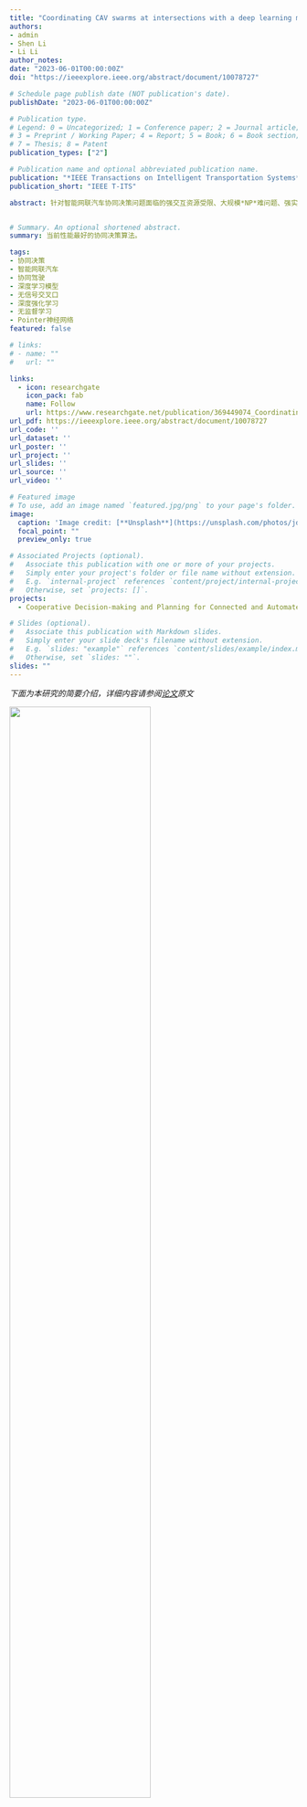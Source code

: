 ```yaml
---
title: "Coordinating CAV swarms at intersections with a deep learning model"
authors:
- admin
- Shen Li
- Li Li
author_notes:
date: "2023-06-01T00:00:00Z"
doi: "https://ieeexplore.ieee.org/abstract/document/10078727"

# Schedule page publish date (NOT publication's date).
publishDate: "2023-06-01T00:00:00Z"

# Publication type.
# Legend: 0 = Uncategorized; 1 = Conference paper; 2 = Journal article;
# 3 = Preprint / Working Paper; 4 = Report; 5 = Book; 6 = Book section;
# 7 = Thesis; 8 = Patent
publication_types: ["2"]

# Publication name and optional abbreviated publication name.
publication: "*IEEE Transactions on Intelligent Transportation Systems*"<br />(中科院1区TOP期刊; JCR Q1区; 影响因子=9.551)"
publication_short: "IEEE T-ITS"

abstract: 针对智能网联汽车协同决策问题面临的强交互资源受限、大规模*NP*难问题、强实时性约束等挑战，本研究提出基于深度模型的协同决策算法**AlphaOrder**。该算法通过结合离线深度学习模型和在线树搜索，实现了求解速度最快、效率最优的协同决策性能，比SOTA算法提高了55.6%。该研究为各类稀缺资源调度优化问题提供了通用的杰出算法。


# Summary. An optional shortened abstract.
summary: 当前性能最好的协同决策算法。

tags:
- 协同决策
- 智能网联汽车
- 协同驾驶
- 深度学习模型
- 无信号交叉口
- 深度强化学习
- 无监督学习
- Pointer神经网络
featured: false

# links:
# - name: ""
#   url: ""

links:
  - icon: researchgate
    icon_pack: fab
    name: Follow
    url: https://www.researchgate.net/publication/369449074_Coordinating_CAV_Swarms_at_Intersections_With_a_Deep_Learning_Model
url_pdf: https://ieeexplore.ieee.org/abstract/document/10078727
url_code: ''
url_dataset: ''
url_poster: ''
url_project: ''
url_slides: ''
url_source: ''
url_video: ''

# Featured image
# To use, add an image named `featured.jpg/png` to your page's folder. 
image:
  caption: 'Image credit: [**Unsplash**](https://unsplash.com/photos/jdD8gXaTZsc)'
  focal_point: ""
  preview_only: true

# Associated Projects (optional).
#   Associate this publication with one or more of your projects.
#   Simply enter your project's folder or file name without extension.
#   E.g. `internal-project` references `content/project/internal-project/index.md`.
#   Otherwise, set `projects: []`.
projects:
  - Cooperative Decision-making and Planning for Connected and Automated Vehicles

# Slides (optional).
#   Associate this publication with Markdown slides.
#   Simply enter your slide deck's filename without extension.
#   E.g. `slides: "example"` references `content/slides/example/index.md`.
#   Otherwise, set `slides: ""`.
slides: ""
---
```


 *下面为本研究的简要介绍，详细内容请参阅[论文](https://ieeexplore.ieee.org/stamp/stamp.jsp?tp=&arnumber=10221733)原文*


<img src=Fig_1.jpg  width=70% />

**AlphaOrder算法的整体框架**。AlphaOrder以协同驾驶场景中的车辆状态信息作为输入，输出车辆通过路权冲突区域的通行顺序。AlphaOrder算法有两个核心的模块，其中Pointer神经网络用于快速端到端求解候选协同决策解，搜索树用于对协同决策解进行进一步优化。Critic神经网络作为基线来协助REINFORCE算法训练Pointer神经网络。此外，通过树搜索微调改进的解也可以用于进一步调优深度神经网络模型。

---

<img src=Fig_2.jpg  width=70% />

**Pointer网络和Critic网络的结构**. (*i*)Pointer网络：线性嵌入层首先嵌入由每辆车的速度、位置和意图（转向和路线）组成的状态信息。然后，将由车辆的嵌入信息组成的序列输入改进的编码器-解码器模型中，该模型由两个独立的LSTM神经网络单元组成。在每一步解码中，Pointer网络计算尚未被选择的车辆的条件概率，并选择概率最高的车辆（用红色箭头表示）加入通过顺序；（*ii*）Critic网络：Critic网络的嵌入层和编码器与Pointer网络具有相同的架构。通过多层全连接网络来计算编码信息，以输出目标函数值的预测。

---

<img src=Fig_3.jpg  width=70% />

**AlphaOrder算法中的分组和蒙特卡罗树搜索**。（*a*）分组：在深度模型输出的候选通过顺序中具有相邻位置的车辆被绑定到一组中。搜索树以组为基本单元（而不是车辆），能够有限缩小解空间，达到“短时微调”的目的。（*b*）蒙特卡洛书搜搜算法：（*i*）选择：根据最有希望的节点的得分选择节点；（*ii*）扩展：将尚未访问的子节点扩展到当前搜索树中；（*ii*）模拟：多轮次仿真模拟，直到达到一个叶节点，即获得完整的通过顺序；（*iv*）反向传播：根据叶节点的得分更新所有父节点的得分。

---
<img src=Fig_4.jpg  width=40% />

**实验场景**：一个典型的无信号交叉口，每个方向有三条车道。在实验中，我们将距离冲突区域*100m*的道路设置为控制区域，在协调路权时将考虑该范围内的车辆。

---
<img src=Fig_8.jpg  width=70% />

**AlphaOrder算法的最优性**。 为了展示AlphaOrder算法的最优性，我们详细研究了一个40辆车的问题实例。由于枚举所有的通行顺序是非常耗时的，我们花了大约50天的时间在其解决方案空间中统一枚举了大约6000万个可执行的通行顺序。即，我们在解空间上均匀采样了大约6000万个解。我们以直方图的方式对它们进行可视化。很明显，AlphaOrder在短时间内求解的传递顺序（深度模型耗时0.04s，随后的树搜索耗时0.1s）大致等于通过部分枚举找到的全局最优解，并且位于小概率的解空间中。同时，AlphaOrder明显优于基于FIFO和MCTS的算法，相应的性能提高了65.37%和55.55%。

---

<img src=Fig_9.jpg  width=70% />

**AlphaOrder算法的最优性**。 此外，为了评估AlphaOrder算法的平均性能，我们求解了车辆数目N=20、25、30、35、40时不同算法的性能。为了证明这两个模块在AlphaOrder中的关键作用，我们还绘制了Pointer网络产生的候选解。结果表明，对于包含任意数量车辆的场景，AlphaOrder算法可以找到目标函数更小的解，显著优于基于FIFO和MCTS的算法。对于有40辆车的场景，与迄今为止最好的基于MCTS的算法相比，AlphaOrder下的解的性能瓶颈提高了23.01%。结果还表明，Pointer网络可以直接为全新的场景生成有潜力的候选通过顺序，而短时树搜索可以进一步提高解的最优性。此外，我们可以看到，随着车辆数量的增加，基于MCTS的算法变得越来越不如我们的AlphaOrder算法，这正是由解空间的指数增长引起的。

---
<img src=Fig_10.jpg  width=70% />

**AlphaOrder算法的学习速度**。为了剖析AlphaOrder算法的学习速度，我们评估了Pointer网络在整个训练过程中的性能。上图显示了Pointer网络在训练和测试数据集上的性能，作为训练时期的函数。这里，训练数据集包含200000个问题实例；测试数据集包含1000个独立实例。结果表明，Pointer网络可以在一个Epoch后避免不可执行的解，即在看到一次训练实例后可以学习同一车道上车辆的前后约束。经过大约50个Epoch的探索，性能开始迅速提高。所有的网络都可以在150个Epoch内得到很好的训练（在一台机器上大约需要48小时）。结果还显示，在不超过75个Epoch后，Pointer网络产生的候选通过顺序开始优于基于MCTS的算法。此外，研究结果还表明，AlphaOrder的学习过程具有良好的稳定性。


---
<img src=Fig_11.jpg  width=70% />

**AlphaOrder算法的迁移性能**。预训练的模型可以有效地转移到新的场景，并且与从头开始训练的模型相比，预训练模型在短时间训练中实现了更好的性能。即使没有微调（对应于0Epoch），预训练的模型也可以为新的场景找到可执行的通行顺序，这表明不同交叉口之间潜在的经验共性。此外，预训练的模型只需3个Epoch（在单机上花费约20分钟）就可以大致达到最终性能。这有利于实际的大规模部署，即，给定预先训练的模型，我们可以通过短期迁移学习在不同的交叉口快速部署模型。

---

<img src=Fig_5.jpg  width=70% />

**AlphaOrder算法的性能**。AlphaOrder算法的最终性能对不同的数据集大小是鲁棒的，在训练速度和稳定性方面只有微小的差异。即使在一个小的训练数据集上，经过训练，AlphaOrder也能获得大致相同的性能，证明了AlphaOrder出色的学习能力。


---

<img src=Fig_6.jpg  width=70% />

**AlphaOrder算法的参数探讨**。

---

<img src=Fig_7.jpg  width=70% />

**AlphaOrder算法中的蒙特卡洛树搜索算法参数设置**。


---

## Citation
If you find our work is useful in your research, please consider citing:
```
@ARTICLE{10078727,
  author={Zhang, Jiawei and Li, Shen and Li, Li},
  journal={IEEE Transactions on Intelligent Transportation Systems}, 
  title={Coordinating CAV Swarms at Intersections With a Deep Learning Model}, 
  year={2023},
  volume={24},
  number={6},
  pages={6280-6291},
  doi={10.1109/TITS.2023.3250704}
}
```

